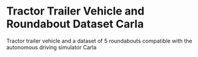 # Tractor Trailer Vehicle and Roundabout Dataset Carla
Tractor trailer vehicle and a dataset of 5 roundabouts compatible with the autonomous driving simulator Carla
